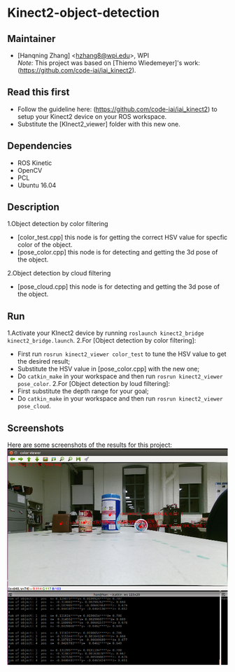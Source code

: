 # Kinect2-object-detection   
## Maintainer
- [Hanqning Zhang] <<hzhang8@wpi.edu>>, WPI   
*Note:* This project was based on [Thiemo Wiedemeyer]'s work:(https://github.com/code-iai/iai_kinect2).   
## Read this first
- Follow the guideline here: (https://github.com/code-iai/iai_kinect2) to setup your Kinect2 device on your ROS workspace.
- Substitute the [KInect2_viewer] folder with this new one. 

## Dependencies

- ROS Kinetic
- OpenCV
- PCL
- Ubuntu 16.04

## Description   
1.Object detection by color filtering  
- [color_test.cpp] this node is for getting the correct HSV value for specfic color of the object.
- [pose_color.cpp] this node is for detecting and getting the 3d pose of the object.    

2.Object detection by cloud filtering
- [pose_cloud.cpp] this node is for detecting and getting the 3d pose of the object.

## Run
1.Activate your KInect2 device by running `roslaunch kinect2_bridge kinect2_bridge.launch`.
2.For [Object detection by color filtering]:
- First run `rosrun kinect2_viewer color_test` to tune the HSV value to get the desired result;
- Substitute the HSV value in [pose_color.cpp] with the new one;
- Do `catkin_make` in your workspace and then run `rosrun kinect2_viewer pose_color`.
2.For [Object detection by loud filtering]:
- First substitute the depth range for your goal;
- Do `catkin_make` in your workspace and then run `rosrun kinect2_viewer pose_cloud`.

## Screenshots

Here are some screenshots of the results for this project:   
![pose_cloud image](https://github.com/Zhanghq8/Kinect2-object-detection/blob/master/pose_cloud.png)
